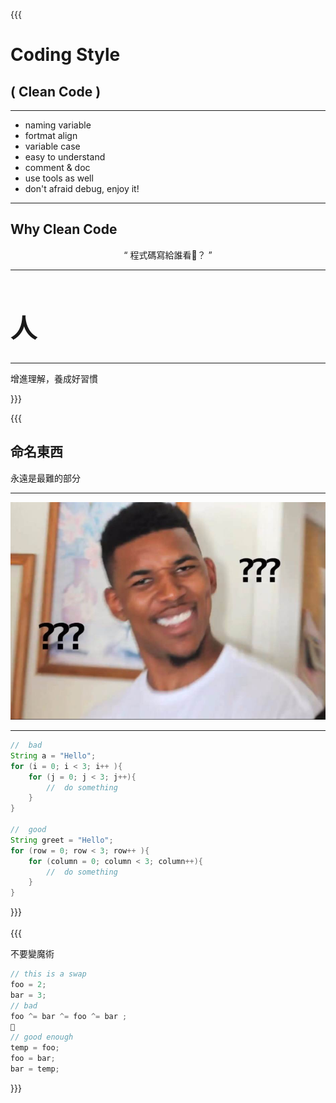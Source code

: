 {{{   
  
# Coding Style  
## ( Clean Code )  

---    

- naming variable
- fortmat align
- variable case
- easy to understand
- comment & doc 
- use tools as well  
- don't afraid debug, enjoy it!

---     
##   Why Clean Code 
<div style = "text-align: center; margin-top: 1em">
	“
	      程式碼寫給誰看？ 
	   			” 
</div>  

---   

<div style="font-size:1.5em;">
    <h1>人</h1>
</div>	
   
---  

增進理解，養成好習慣   
    
<!-- the vote chart of hardest thing in coding  put last? -->     
     
}}}  
           
           
{{{     
        

## 命名東西    
    

永遠是最難的部分  
    


---    
  
  
    
![](./black-quation.jpg)    

---     
  
   
       
```java  
//	bad  
String a = "Hello";  
for (i = 0; i < 3; i++ ){  
	for (j = 0; j < 3; j++){  
		//	do something  
	}  
}  
  
//	good  
String greet = "Hello";  
for (row = 0; row < 3; row++ ){  
	for (column = 0; column < 3; column++){    
        //	do something  
	}    
}  
```    
    
}}}   
    \
{{{    

不要變魔術

```js
// this is a swap
foo = 2;
bar = 3;
// bad
foo ^= bar ^= foo ^= bar ;  

// good enough
temp = foo;
foo = bar;
bar = temp; 

```


}}}    
